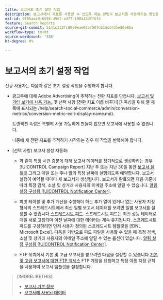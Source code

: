 ```yaml
---
title: 보고서의 초기 설정 작업
description: 보고서에서 지표를 사용할 수 있도록 하는 방법과 보고서를 자동화하는 방법을 알아봅니다.
exl-id: 0f55aae9-6898-4967-a377-190a13dff6fd
feature: Search Reports
source-git-commit: 5141c332fc00e9eae62ef507d215dd435e86e8ba
workflow-type: tm+mt
source-wordcount: '336'
ht-degree: 0%

---
```


# 보고서의 초기 설정 작업

신규 사용자는 다음과 같은 초기 설정 작업을 수행해야 합니다.

* 광고주에 대해 Adobe Advertising이 추적하는 전환 지표를 만듭니다. [보고서 및 기타 보기에 사용 가능](/help/search-social-commerce/admin/conversion-metrics/conversion-metric-edit-available.md), 및 선택 사항 [전환 지표 이름 바꾸기](가독성을 위해 열 제목에 표시되는 /help/search-social-commerce/admin/conversion-metrics/conversion-metric-edit-display-name.md).

  트랜잭션 속성은 특별히 사용 가능하게 만들지 않으면 보고서에 사용할 수 없습니다.

  나중에 새 전환 지표를 추적하기 시작하는 경우 이 작업을 반복해야 합니다.

* (선택 사항) 보고서 생성 자동화:

   * 과 같이 특정 시간 증분에 대해 보고서 데이터를 정기적으로 생성하려는 경우 [!UICONTROL Campaign Report] 지난 주 또는 지난 30일 동안 [보고서 템플릿](/help/search-social-commerce/reports/automation/templates/template-about.md) 그리고 매일 또는 주나 월의 특정 날짜에 실행되도록 예약합니다. 보고서 실행이 예약될 때마다 새 보고서가 생성됩니다. 보고서가 완료되면 다음 기준에 따라 특정 검색, 소셜 및 상거래 사용자의 이메일 주소에 알릴 수 있습니다. [알림 설정 구성됨 [!UICONTROL Notification Center]](/help/search-social-commerce/notifications/notification-about.md).

   * 피벗 테이블 및 추가 계산을 수행해야 하는 추가 열이 있거나 없는 사용자 지정 형식의 스프레드시트에서 최신 일별 보고서 데이터를 보려면 일별 보고서를 설정할 수 있습니다 [스프레드시트 피드](/help/search-social-commerce/reports/automation/spreadsheet-feeds/spreadsheet-feed-about.md). 스프레드시트 피드는 최신 성능 데이터로 매일 새로 고침되며 이전 날짜에 대한 데이터는 계속 유지됩니다. 스프레드시트 피드를 구성하려면 먼저 사용자 정의된 스프레드시트 템플릿을 [!DNL Microsoft Excel]. 다음을 기반으로 피드 파일을 사용할 수 있을 때 특정 검색, 소셜 및 상거래 사용자의 이메일 주소에 알릴 수 있는 옵션이 있습니다. [알림 설정 구성됨 [!UICONTROL Notification Center]](/help/search-social-commerce/notifications/notification-about.md).

   * FTP 위치에서 기본 및 고급 보고서를 받으려면 다음을 설정할 수 있습니다 [기본 및 고급 보고서에 대한 FTP 액세스](/help/search-social-commerce/reports/automation/ftp-reports.md) FTP 계정을 요청하고 특정 이름 지정 규칙을 사용하여 보고서 템플릿을 설정합니다.

>[!MORELIKETHIS]
>
>* [보고서 기본 정보](report-about.md)
>* [보고서에 사용된 데이터](data-used-for-reports.md)
